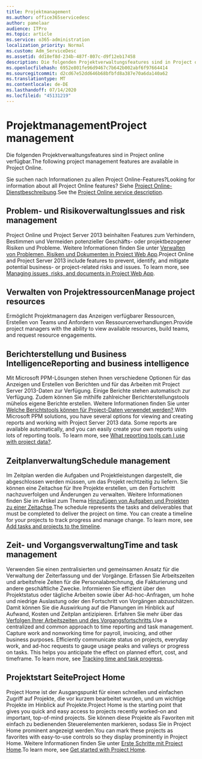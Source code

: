 ```yaml
---
title: Projektmanagement
ms.author: office365servicedesc
author: pamelaar
audience: ITPro
ms.topic: article
ms.service: o365-administration
localization_priority: Normal
ms.custom: Adm_ServiceDesc
ms.assetid: dd18ef8d-234b-487f-807c-d9f12eb17458
description: Die folgenden Projektverwaltungsfeatures sind in Project online verfügbar.
ms.openlocfilehash: 6952e801fe96d9467c7b642b002abf6f97664414
ms.sourcegitcommit: d2cd67e52dd646b68bfbfd8a387e70a6da140a62
ms.translationtype: MT
ms.contentlocale: de-DE
ms.lasthandoff: 07/14/2020
ms.locfileid: "45131219"
---
```

# <a name="project-management"></a><span data-ttu-id="39d1c-103">Projektmanagement</span><span class="sxs-lookup"><span data-stu-id="39d1c-103">Project management</span></span>

<span data-ttu-id="39d1c-104">Die folgenden Projektverwaltungsfeatures sind in Project online verfügbar.</span><span class="sxs-lookup"><span data-stu-id="39d1c-104">The following project management features are available in Project Online.</span></span>
  
<span data-ttu-id="39d1c-105">Sie suchen nach Informationen zu allen Project Online-Features?</span><span class="sxs-lookup"><span data-stu-id="39d1c-105">Looking for information about all Project Online features?</span></span> <span data-ttu-id="39d1c-106">Siehe [Project Online-Dienstbeschreibung](project-online-service-description.md).</span><span class="sxs-lookup"><span data-stu-id="39d1c-106">See the [Project Online service description](project-online-service-description.md).</span></span>
  
## <a name="issues-and-risk-management"></a><span data-ttu-id="39d1c-107">Problem- und Risikoverwaltung</span><span class="sxs-lookup"><span data-stu-id="39d1c-107">Issues and risk management</span></span>

<span data-ttu-id="39d1c-p102">Project Online und Project Server 2013 beinhalten Features zum Verhindern, Bestimmen und Vermeiden potenzieller Geschäfts- oder projektbezogener Risiken und Probleme. Weitere Informationen finden Sie unter [Verwalten von Problemen, Risiken und Dokumenten in Project Web App](https://go.microsoft.com/fwlink/?LinkId=402634).</span><span class="sxs-lookup"><span data-stu-id="39d1c-p102">Project Online and Project Server 2013 include features to prevent, identify, and mitigate potential business- or project-related risks and issues. To learn more, see [Managing issues, risks, and documents in Project Web App](https://go.microsoft.com/fwlink/?LinkId=402634).</span></span>
  
## <a name="manage-project-resources"></a><span data-ttu-id="39d1c-110">Verwalten von Projektressourcen</span><span class="sxs-lookup"><span data-stu-id="39d1c-110">Manage project resources</span></span>

<span data-ttu-id="39d1c-111">Ermöglicht Projektmanagern das Anzeigen verfügbarer Ressourcen, Erstellen von Teams und Anfordern von Ressourcenverhandlungen.</span><span class="sxs-lookup"><span data-stu-id="39d1c-111">Provide project managers with the ability to view available resources, build teams, and request resource engagements.</span></span>
  
## <a name="reporting-and-business-intelligence"></a><span data-ttu-id="39d1c-112">Berichterstellung und Business Intelligence</span><span class="sxs-lookup"><span data-stu-id="39d1c-112">Reporting and business intelligence</span></span>

<span data-ttu-id="39d1c-p103">Mit Microsoft PPM-Lösungen stehen Ihnen verschiedene Optionen für das Anzeigen und Erstellen von Berichten und für das Arbeiten mit Project Server 2013-Daten zur Verfügung. Einige Berichte stehen automatisch zur Verfügung. Zudem können Sie mithilfe zahlreicher Berichterstellungstools mühelos eigene Berichte erstellen. Weitere Informationen finden Sie unter [Welche Berichtstools können für Project-Daten verwendet werden?](https://go.microsoft.com/fwlink/?LinkId=402642).</span><span class="sxs-lookup"><span data-stu-id="39d1c-p103">With Microsoft PPM solutions, you have several options for viewing and creating reports and working with Project Server 2013 data. Some reports are available automatically, and you can easily create your own reports using lots of reporting tools. To learn more, see [What reporting tools can I use with project data?](https://go.microsoft.com/fwlink/?LinkId=402642).</span></span>
  
## <a name="schedule-management"></a><span data-ttu-id="39d1c-116">Zeitplanverwaltung</span><span class="sxs-lookup"><span data-stu-id="39d1c-116">Schedule management</span></span>

<span data-ttu-id="39d1c-p104">Im Zeitplan werden die Aufgaben und Projektleistungen dargestellt, die abgeschlossen werden müssen, um das Projekt rechtzeitig zu liefern. Sie können eine Zeitachse für Ihre Projekte erstellen, um den Fortschritt nachzuverfolgen und Änderungen zu verwalten. Weitere Informationen finden Sie im Artikel zum Thema [Hinzufügen von Aufgaben und Projekten zu einer Zeitachse](https://go.microsoft.com/fwlink/?LinkID=402655).</span><span class="sxs-lookup"><span data-stu-id="39d1c-p104">The schedule represents the tasks and deliverables that must be completed to deliver the project on time. You can create a timeline for your projects to track progress and manage change. To learn more, see [Add tasks and projects to the timeline](https://go.microsoft.com/fwlink/?LinkID=402655).</span></span>
  
## <a name="time-and-task-management"></a><span data-ttu-id="39d1c-120">Zeit- und Vorgangsverwaltung</span><span class="sxs-lookup"><span data-stu-id="39d1c-120">Time and task management</span></span>

<span data-ttu-id="39d1c-p105">Verwenden Sie einen zentralisierten und gemeinsamen Ansatz für die Verwaltung der Zeiterfassung und der Vorgänge. Erfassen Sie Arbeitszeiten und arbeitsfreie Zeiten für die Personalabrechnung, die Fakturierung und andere geschäftliche Zwecke. Informieren Sie effizient über den Projektstatus oder tägliche Arbeiten sowie über Ad-hoc-Anfragen, um hohe und niedrige Auslastung oder den Fortschritt von Vorgängen abzuschätzen. Damit können Sie die Auswirkung auf die Planungen im Hinblick auf Aufwand, Kosten und Zeitplan antizipieren. Erfahren Sie mehr über das [Verfolgen Ihrer Arbeitszeiten und des Vorgangsfortschritts](https://go.microsoft.com/fwlink/p/?LinkId=271321).</span><span class="sxs-lookup"><span data-stu-id="39d1c-p105">Use a centralized and common approach to time reporting and task management. Capture work and nonworking time for payroll, invoicing, and other business purposes. Efficiently communicate status on projects, everyday work, and ad-hoc requests to gauge usage peaks and valleys or progress on tasks. This helps you anticipate the effect on planned effort, cost, and timeframe. To learn more, see [Tracking time and task progress](https://go.microsoft.com/fwlink/p/?LinkId=271321).</span></span>

## <a name="project-home"></a><span data-ttu-id="39d1c-126">Projektstart Seite</span><span class="sxs-lookup"><span data-stu-id="39d1c-126">Project Home</span></span>

<span data-ttu-id="39d1c-127">Project Home ist der Ausgangspunkt für einen schnellen und einfachen Zugriff auf Projekte, die vor kurzem bearbeitet wurden, und um wichtige Projekte im Hinblick auf Projekte.</span><span class="sxs-lookup"><span data-stu-id="39d1c-127">Project Home is the starting point that gives you quick and easy access to projects recently worked-on and important, top-of-mind projects.</span></span> <span data-ttu-id="39d1c-128">Sie können diese Projekte als Favoriten mit einfach zu bedienenden Steuerelementen markieren, sodass Sie in Project Home prominent angezeigt werden.</span><span class="sxs-lookup"><span data-stu-id="39d1c-128">You can mark these projects as favorites with easy-to-use controls so they display prominently in Project Home.</span></span> <span data-ttu-id="39d1c-129">Weitere Informationen finden Sie unter [Erste Schritte mit Project Home](https://support.office.com/article/get-started-with-project-home-a3b38418-35e7-4df4-8e4a-ba6a4fa0562a?ui=en-US&rs=en-US&ad=US).</span><span class="sxs-lookup"><span data-stu-id="39d1c-129">To learn more, see [Get started with Project Home](https://support.office.com/article/get-started-with-project-home-a3b38418-35e7-4df4-8e4a-ba6a4fa0562a?ui=en-US&rs=en-US&ad=US).</span></span>
